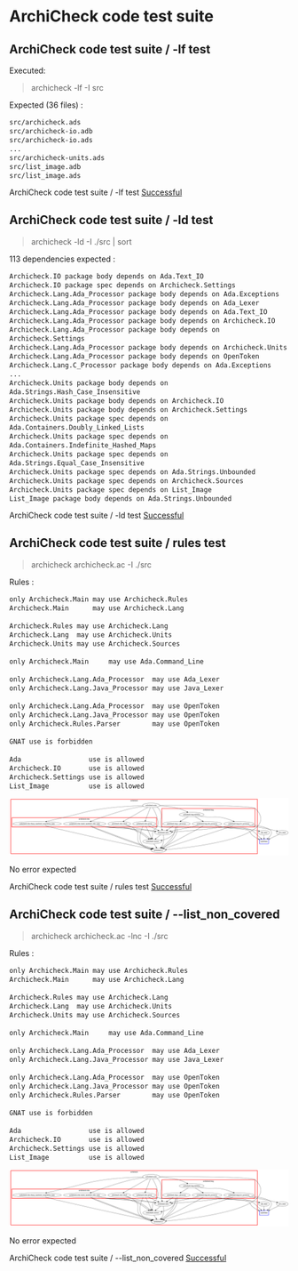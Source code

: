 
# ArchiCheck code test suite



##  ArchiCheck code test suite / -lf test

  Executed:  

  > archicheck -lf -I src  

  Expected (36 files) :  

```  
src/archicheck.ads
src/archicheck-io.adb
src/archicheck-io.ads
...
src/archicheck-units.ads
src/list_image.adb
src/list_image.ads
```  


ArchiCheck code test suite / -lf test [Successful](tests_status.md#successful)

##  ArchiCheck code test suite / -ld test

  > archicheck -ld -I ./src | sort  

  113 dependencies expected :  

```  
Archicheck.IO package body depends on Ada.Text_IO
Archicheck.IO package spec depends on Archicheck.Settings
Archicheck.Lang.Ada_Processor package body depends on Ada.Exceptions
Archicheck.Lang.Ada_Processor package body depends on Ada_Lexer
Archicheck.Lang.Ada_Processor package body depends on Ada.Text_IO
Archicheck.Lang.Ada_Processor package body depends on Archicheck.IO
Archicheck.Lang.Ada_Processor package body depends on Archicheck.Settings
Archicheck.Lang.Ada_Processor package body depends on Archicheck.Units
Archicheck.Lang.Ada_Processor package body depends on OpenToken
Archicheck.Lang.C_Processor package body depends on Ada.Exceptions
...
Archicheck.Units package body depends on Ada.Strings.Hash_Case_Insensitive
Archicheck.Units package body depends on Archicheck.IO
Archicheck.Units package body depends on Archicheck.Settings
Archicheck.Units package spec depends on Ada.Containers.Doubly_Linked_Lists
Archicheck.Units package spec depends on Ada.Containers.Indefinite_Hashed_Maps
Archicheck.Units package spec depends on Ada.Strings.Equal_Case_Insensitive
Archicheck.Units package spec depends on Ada.Strings.Unbounded
Archicheck.Units package spec depends on Archicheck.Sources
Archicheck.Units package spec depends on List_Image
List_Image package body depends on Ada.Strings.Unbounded
```  


ArchiCheck code test suite / -ld test [Successful](tests_status.md#successful)

##  ArchiCheck code test suite / rules test

  > archicheck archicheck.ac -I ./src  

  Rules :  

```  
only Archicheck.Main may use Archicheck.Rules
Archicheck.Main      may use Archicheck.Lang

Archicheck.Rules may use Archicheck.Lang
Archicheck.Lang  may use Archicheck.Units
Archicheck.Units may use Archicheck.Sources

only Archicheck.Main     may use Ada.Command_Line

only Archicheck.Lang.Ada_Processor  may use Ada_Lexer 
only Archicheck.Lang.Java_Processor may use Java_Lexer

only Archicheck.Lang.Ada_Processor  may use OpenToken 
only Archicheck.Lang.Java_Processor may use OpenToken
only Archicheck.Rules.Parser        may use OpenToken

GNAT use is forbidden

Ada                 use is allowed
Archicheck.IO       use is allowed
Archicheck.Settings use is allowed
List_Image          use is allowed
```  

  ![ArchiCheck dependencies view](ac_view.png)  

  No error expected  


ArchiCheck code test suite / rules test [Successful](tests_status.md#successful)

##  ArchiCheck code test suite / --list_non_covered

  > archicheck archicheck.ac -lnc -I ./src  

  Rules :  

```  
only Archicheck.Main may use Archicheck.Rules
Archicheck.Main      may use Archicheck.Lang

Archicheck.Rules may use Archicheck.Lang
Archicheck.Lang  may use Archicheck.Units
Archicheck.Units may use Archicheck.Sources

only Archicheck.Main     may use Ada.Command_Line

only Archicheck.Lang.Ada_Processor  may use Ada_Lexer 
only Archicheck.Lang.Java_Processor may use Java_Lexer

only Archicheck.Lang.Ada_Processor  may use OpenToken 
only Archicheck.Lang.Java_Processor may use OpenToken
only Archicheck.Rules.Parser        may use OpenToken

GNAT use is forbidden

Ada                 use is allowed
Archicheck.IO       use is allowed
Archicheck.Settings use is allowed
List_Image          use is allowed
```  

  ![ArchiCheck dependencies view](ac_view.png)  

  No error expected  


ArchiCheck code test suite / --list_non_covered [Successful](tests_status.md#successful)
